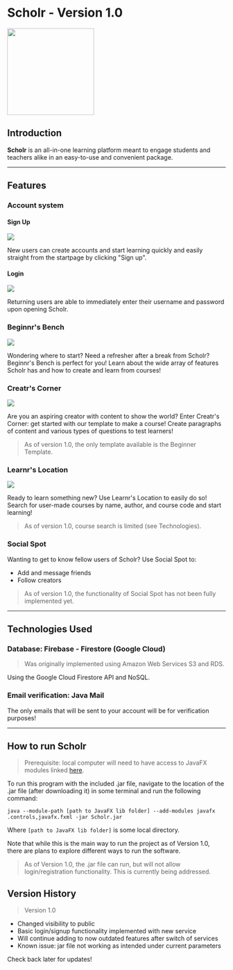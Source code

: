 # Scholr - Version 1.0

<img src="src/main/resources/images/scholrlogo.png" width="200" height="200">

## Introduction

**Scholr** is an all-in-one learning platform meant to engage
students and teachers alike in an easy-to-use and convenient package.

***

## Features

### Account system

#### Sign Up

<img src="src/main/resources/images/signup.png">

New users can create accounts and start learning quickly and
easily straight from the startpage by clicking "Sign up".

#### Login

<img src="src/main/resources/images/login.png">

Returning users are able to immediately enter their username and 
password upon opening Scholr.

### Beginnr's Bench

<img src="src/main/resources/images/beginnr.png">

Wondering where to start? Need a refresher after a break from Scholr?
Beginnr's Bench is perfect for you! Learn about the wide array 
of features Scholr has and how to create and learn from courses!

### Creatr's Corner

<img src="src/main/resources/images/Creatr.png">

Are you an aspiring creator with content to show the world? Enter
Creatr's Corner: get started with our template to make a course!
Create paragraphs of content and various types of questions to test
learners! 

> As of version 1.0, the only template available is the Beginner
> Template. 

### Learnr's Location

<img src="src/main/resources/images/learnr.png">

Ready to learn something new? Use Learnr's Location to easily do
so! Search for user-made courses by name, author, and course code
and start learning!

> As of version 1.0, course search is limited (see Technologies).

### Social Spot

Wanting to get to know fellow users of Scholr? Use Social Spot
to:

- Add and message friends
- Follow creators

> As of version 1.0, the functionality of Social Spot has not been
> fully implemented yet.

***

## Technologies Used

### Database: Firebase - Firestore (Google Cloud)

> Was originally implemented using Amazon Web Services S3 and RDS.

Using the Google Cloud Firestore API and NoSQL.

### Email verification: Java Mail

The only emails that will be sent to your account will be for 
verification purposes!

***

## How to run Scholr

> Prerequisite: local computer will need to have access to JavaFX modules linked
> [here](https://gluonhq.com/products/javafx/).

To run this program with the included .jar file, navigate to the location of the .jar
file (after downloading it) in some terminal and run the following
command:

`java --module-path [path to JavaFX lib folder] --add-modules javafx
.controls,javafx.fxml -jar Scholr.jar`

Where `[path to JavaFX lib folder]` is some local directory.

Note that while this is the main way to run the project as of
Version 1.0, there are plans to explore different ways to run
the software.

> As of Version 1.0, the .jar file can run, but will not allow
> login/registration functionality. This is currently being addressed.

## Version History

> Version 1.0

- Changed visibility to public
- Basic login/signup functionality implemented with new service
- Will continue adding to now outdated features after switch of services
- Known issue: jar file not working as intended under current parameters

Check back later for updates!
